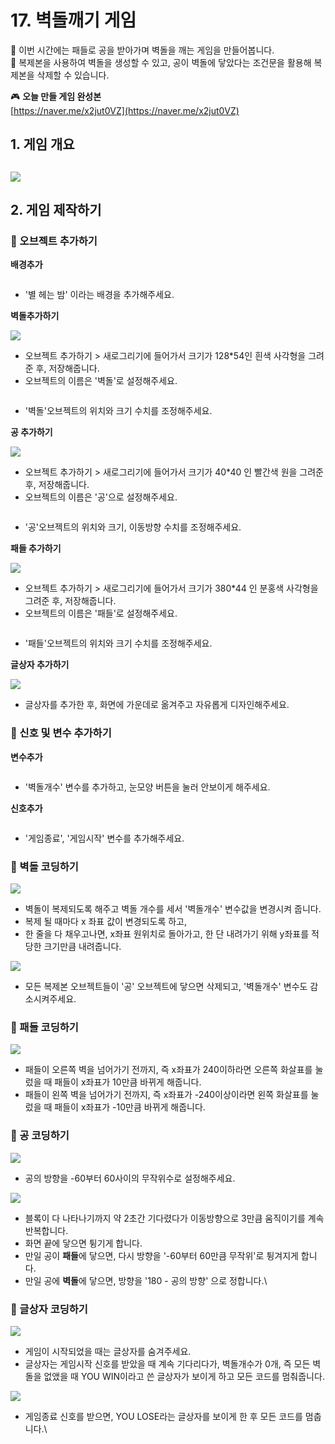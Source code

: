 # 17. 벽돌깨기 게임

🙂 이번 시간에는 패들로 공을 받아가며 벽돌을 깨는 게임을 만들어봅니다.\
🚩 복제본을 사용하여 벽돌을 생성할 수 있고, 공이 벽돌에 닿았다는 조건문을 활용해 복제본을 삭제할 수 있습니다.

🎮 **오늘 만들 게임 완성본**\
[https://naver.me/x2jut0VZ](https://naver.me/x2jut0VZ)

## 1. 게임 개요

## ![](img/17_벽돌깨기/1.png)

## 2. 게임 제작하기

### 🧩 오브젝트 추가하기

**배경추가**

> <img src="img/17_벽돌깨기/3.png" alt="" data-size="original">

* '별 헤는 밤' 이라는 배경을 추가해주세요.

**벽돌추가하기**

![](img/17_벽돌깨기/2.png)

* 오브젝트 추가하기 > 새로그리기에 들어가서 크기가 128\*54인 흰색 사각형을 그려준 후, 저장해줍니다.
* 오브젝트의 이름은 '벽돌'로 설정해주세요.

> <img src="img/17_벽돌깨기/4.png" alt="" data-size="original">

* '벽돌'오브젝트의 위치와 크기 수치를 조정해주세요.

**공 추가하기**

![](img/17_벽돌깨기/5.png)

* 오브젝트 추가하기 > 새로그리기에 들어가서 크기가 40\*40 인 빨간색 원을 그려준 후, 저장해줍니다.
* 오브젝트의 이름은 '공'으로 설정해주세요.

> <img src="img/17_벽돌깨기/6.png" alt="" data-size="original">

* '공'오브젝트의 위치와 크기, 이동방향 수치를 조정해주세요.

**패들 추가하기**

![](img/17_벽돌깨기/7.png)

* 오브젝트 추가하기 > 새로그리기에 들어가서 크기가 380\*44 인 분홍색 사각형을 그려준 후, 저장해줍니다.
* 오브젝트의 이름은 '패들'로 설정해주세요.

> <img src="img/17_벽돌깨기/8.png" alt="" data-size="original">

* '패들'오브젝트의 위치와 크기 수치를 조정해주세요.

**글상자 추가하기**

![](img/17_벽돌깨기/9.png)

* 글상자를 추가한 후, 화면에 가운데로 옮겨주고 자유롭게 디자인해주세요.

### 🧩 신호 및 변수 추가하기

**변수추가**

> <img src="img/17_벽돌깨기/10.png" alt="" data-size="original">

* '벽돌개수' 변수를 추가하고, 눈모양 버튼을 눌러 안보이게 해주세요.

**신호추가**

> <img src="img/17_벽돌깨기/11.png" alt="" data-size="original">

* '게임종료', '게임시작' 변수를 추가해주세요.

### 🧩 벽돌 코딩하기

![](img/17_벽돌깨기/12.png)

* 벽돌이 복제되도록 해주고 벽돌 개수를 세서 '벽돌개수' 변수값을 변경시켜 줍니다.
* 복제 될 때마다 x 좌표 값이 변경되도록 하고,
* 한 줄을 다 채우고나면, x좌표 원위치로 돌아가고, 한 단 내려가기 위해 y좌표를 적당한 크기만큼 내려줍니다.

![](img/17_벽돌깨기/13.png)

* 모든 복제본 오브젝트들이 '공' 오브젝트에 닿으면 삭제되고, '벽돌개수' 변수도 감소시켜주세요.

### 🧩 패들 코딩하기

![](img/17_벽돌깨기/16.png)

* 패들이 오른쪽 벽을 넘어가기 전까지, 즉 x좌표가 240이하라면 오른쪽 화살표를 눌렀을 때 패들이 x좌표가 10만큼 바뀌게 해줍니다.
* 패들이 왼쪽 벽을 넘어가기 전까지, 즉 x좌표가 -240이상이라면 왼쪽 화살표를 눌렀을 때 패들이 x좌표가 -10만큼 바뀌게 해줍니다.

### 🧩 공 코딩하기

![](img/17_벽돌깨기/14.png)

* 공의 방향을 -60부터 60사이의 무작위수로 설정해주세요.

![](img/17_벽돌깨기/15.png)

* 블록이 다 나타나기까지 약 2초간 기다렸다가 이동방향으로 3만큼 움직이기를 계속 반복합니다.
* 화면 끝에 닿으면 튕기게 합니다.
* 만일 공이 **패들**에 닿으면, 다시 방향을 '-60부터 60만큼 무작위'로 튕겨지게 합니다.
* 만일 공에 **벽돌**에 닿으면, 방향을 '180 - 공의 방향' 으로 정합니다.\


### 🧩 글상자 코딩하기

![](img/17_벽돌깨기/17.png)

* 게임이 시작되었을 때는 글상자를 숨겨주세요.
* 글상자는 게임시작 신호를 받았을 때 계속 기다리다가, 벽돌개수가 0개, 즉 모든 벽돌을 없앴을 때 YOU WIN이라고 쓴 글상자가 보이게 하고 모든 코드를 멈춰줍니다.

![](img/17_벽돌깨기/18.png)

* 게임종료 신호를 받으면, YOU LOSE라는 글상자를 보이게 한 후 모든 코드를 멈춥니다.\
